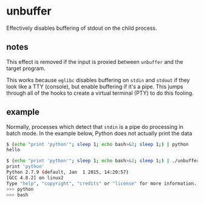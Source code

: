 # unbuffer

Effectively disables buffering of stdout on the child process.

## notes

This effect is removed if the input is proxied between `unbuffer` and the target program.

This works because `eglibc` disables buffering on `stdin` and `stdout` if they look like a TTY (console), but enable buffering if it's a pipe.  This jumps through all of the hooks to create a virtual terminal (PTY) to do this fooling.

## example

Normally, processes which detect that `stdin` is a pipe do processing in batch mode.  In the example below, Python does not actually print the data

```sh
$ (echo "print 'python'"; sleep 1; echo bash>&2; sleep 1;) | python
hello
```

```sh
$ (echo "print 'python'"; sleep 1; echo bash>&2; sleep 1;) | ./unbuffer python
print 'python'
Python 2.7.9 (default, Jan  1 2015, 14:20:57)
[GCC 4.8.2] on linux2
Type "help", "copyright", "credits" or "license" for more information.
>>> python
>>> bash
```